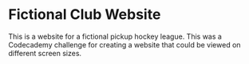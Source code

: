 # Fictional Club Website

This is a website for a fictional pickup hockey league. This was a Codecademy challenge for creating a website that could be viewed on different screen sizes.